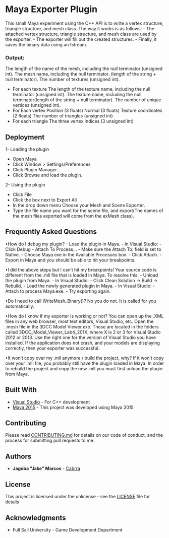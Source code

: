 Maya Exporter Plugin
====================

This small Maya experiment using the C++ API is to write a vertex structure, triangle structure, and mesh class. 
The way it works is as follows: 
	- The attached vertex structure, triangle structure, and mesh class are used by the exporter.
	- The exporter will fill out the created structures. 
	- Finally, it saves the binary data using an fstream. 

### Output:
 The length of the name of the mesh, including the null terminator (unsigned int).
 The mesh name, including the null terminator. (length of the string + null terminator).
 The number of textures (unsigned int).
 - For each texture
 	The length of the texture name, including the null terminator (unsigned int).
 	The texture name, including the null terminator(length of the string + null terminator).
	The number of unique vertices (unsigned int).
 - For Each vertex
	Position (3 floats)
	Normal (3 floats)
	Texture coordinates (2 floats)
	The number of triangles (unsigned int)
 - For each triangle
	The three vertex indices (3 unsigned int)

## Deployment

1- Loading the plugin
  - Open Maya
  - Click Window > Settings/Preferences
  - Click Plugin Manager…
  - Click Browse and load the plugin.

2- Using the plugin
  - Click File
  - Click the box next to Export All
  - In the drop down menu Choose your Mesh and Scene Exporter.
  - Type the file name you want for the scene file, and export(The names of the mesh files exported will come from the exMesh class).

## Frequently Asked Questions

•How do I debug my plugin?
	- Load the plugin in Maya.
	- In Visual Studio:
	  - Click Debug
	  - Attach To Process…
	  - Make sure the Attach To: field is set to Native.
	  - Choose Maya.exe in the Available Processes box.
	  - Click Attach.
	  - Export in Maya and you should be able to hit your breakpoints.

•I did the above steps but I can’t hit my breakpoints!
	Your source code is different from the .mll file that is loaded in Maya.  To resolve this:
	- Unload the plugin from Maya.
	- In Visual Studio:
	- Click Clean Solution -> Build -> Rebuild.
	- Load the newly generated plugin in Maya.
	- In Visual Studio:
	  - Attach to process Maya.exe.
	  - Try exporting again.

•Do I need to call WriteMesh_Binary()?
	No you do not.  It is called for you automatically.

•How do I know if my exporter is working or not?
	You can open up the .XML files in any web browser, most text editors, Visual Studio, etc.
	Open the .mesh file in the 3DCC Model Viewer.exe.  These are located in the folders called 3DCC_Model_Viewer_Lab4_201X, where X is 2 or 3 for Visual Studio 2012 or 2013.  Use the right one for the version of Visual Studio you have installed.
	If the application does not crash, and your models are displaying correctly, then your exporter was successful.

•It won’t copy over my .mll anymore / build the project, why?
	If it won’t copy over your .mll file, you probably still have the plugin loaded in Maya. In order to rebuild the project and copy the new .mll you must first unload the plugin from Maya.
	
## Built With

* [Visual Studio](https://visualstudio.microsoft.com/) 					- For C++ development
* [Maya 2015](https://knowledge.autodesk.com/support/maya/downloads) 	- This project was developed using Maya 2015

## Contributing

Please read [CONTRIBUTING.md](https://github.com/Cabrra/Contributing-template/blob/master/Contributing-template.md) for details on our code of conduct, and the process for submitting pull requests to me.
	
## Authors

* **Jagoba "Jake" Marcos** - [Cabrra](https://github.com/Cabrra)

## License

This project is licensed under the unlicense - see the [LICENSE](LICENSE) file for details

## Acknowledgments

* Full Sail University - Game Development Department

